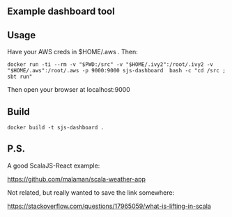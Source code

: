 Example dashboard tool
------------------------------------------


Usage
-----

Have your AWS creds in $HOME/.aws . Then:

```
docker run -ti --rm -v "$PWD:/src" -v "$HOME/.ivy2":/root/.ivy2 -v "$HOME/.aws":/root/.aws -p 9000:9000 sjs-dashboard  bash -c "cd /src ; sbt run"
```


Then open your browser at localhost:9000

Build
-----

```
docker build -t sjs-dashboard .
```


P.S.
----

A good ScalaJS-React example:

https://github.com/malaman/scala-weather-app

Not related, but really wanted to save the link somewhere:

https://stackoverflow.com/questions/17965059/what-is-lifting-in-scala

